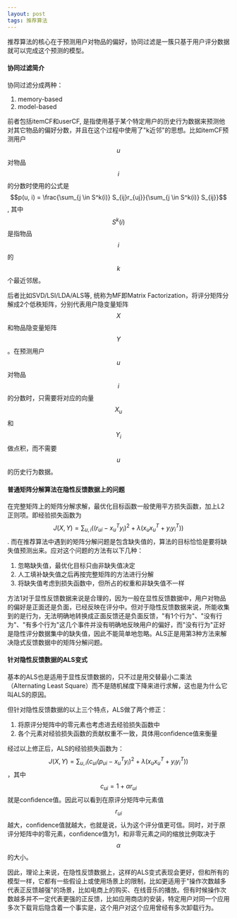```yaml
---
layout: post
tags: 推荐算法
---
```


推荐算法的核心在于预测用户对物品的偏好，协同过滤是一簇只基于用户评分数据就可以完成这个预测的模型。

#### **协同过滤简介**

协同过滤分成两种：

1. memory-based
2. model-based

前者包括itemCF和userCF, 是指使用基于某个特定用户的历史行为数据来预测他对其它物品的偏好分数，并且在这个过程中使用了"k近邻"的思想。比如itemCF预测用户$$u$$对物品$$i$$的分数时使用的公式是$$p(u, i) = \frac{\sum_{j \in S^k(i)} S_{ij}r_{uj}}{\sum_{j \in S^k(i)} S_{ij}}$$, 其中$$S^k(i)$$是指物品$$i$$的$$k$$个最近邻居。

后者比如SVD/LSI/LDA/ALS等, 统称为MF即Matrix Factorization，将评分矩阵分解成2个低秩矩阵，分别代表用户隐变量矩阵$$X$$和物品隐变量矩阵$$Y$$。在预测用户$$u$$对物品$$i$$的分数时，只需要将对应的向量$$X_u$$和$$Y_i$$做点积，而不需要$$u$$的历史行为数据。

#### **普通矩阵分解算法在隐性反馈数据上的问题**
在完整矩阵上的矩阵分解求解，最优化目标函数一般使用平方损失函数，加上L2正则项。即经验损失函数为$$J(X,Y) = \sum_{u,i} ((r_{ui} - x_u^Ty_i)^2 + \lambda(x_ux_u^T + y_iy_i^T))$$. 而在推荐算法中遇到的矩阵分解问题是包含缺失值的，算法的目标恰恰是要将缺失值预测出来。应对这个问题的方法有以下几种：

1. 忽略缺失值，最优化目标只由非缺失值决定
2. 人工填补缺失值之后再按完整矩阵的方法进行分解
3. 将缺失值考虑到损失函数中，但所占的权重和非缺失值不一样

方法1对于显性反馈数据来说是合理的，因为一般在显性反馈数据中，用户对物品的偏好是正面还是负面，已经反映在评分中。但对于隐性反馈数据来说，所能收集到的是行为，无法明确地转换成正面反馈还是负面反馈，"有1个行为"、"没有行为"、"有多个行为"这几个事件并没有明确地反映用户的偏好，而"没有行为"正好是隐性评分数据集中的缺失值，因此不能简单地忽略。ALS正是用第3种方法来解决隐式反馈数据中的矩阵分解问题。

#### **针对隐性反馈数据的ALS变式**
基本的ALS也是适用于显性反馈数据的，只不过是用交替最小二乘法（Alternating Least Square）而不是随机梯度下降来进行求解，这也是为什么它叫ALS的原因。

但针对隐性反馈数据的以上三个特点，ALS做了两个修正：

1. 将原评分矩阵中的零元素也考虑进去经验损失函数中
2. 各个元素对经验损失函数的贡献权重不一致，具体用confidence值来衡量

经过以上修正后，ALS的经验损失函数为：$$J(X,Y) = \sum_{u,i} (c_{ui}(p_{ui} - x_u^Ty_i)^2 + \lambda(x_ux_u^T + y_iy_i^T))$$，其中$$c_{ui} = 1 + \alpha r_{ui}$$就是confidence值。因此可以看到在原评分矩阵中元素值$$r_{ui}$$越大，confidence值就越大，也就是说，认为这个评分值更可信。同时，对于原评分矩阵中的零元素，confidence值为1，和非零元素之间的缩放比例取决于$$\alpha$$的大小。

因此，理论上来说，在隐性反馈数据上，这样的ALS变式表现会更好，但和所有的模型一样，它都有一些假设上或使用场景上的限制，比如更适用于"操作次数越多代表正反馈越强"的场景，比如电商上的购买、在线音乐的播放。但有时候操作次数越多并不一定代表更强的正反馈，比如应用商店的安装，特定用户对同一个应用多次下载背后隐含着一个事实是，这个用户对这个应用曾经有多次卸载行为。
